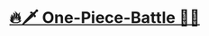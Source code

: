 # <span style="color: black !important;">[🔥🗡️ One-Piece-Battle 🌊💥](https://saadmahi.github.io/42-One-Piece-Battle/)</span>



